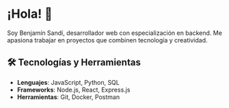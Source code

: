 # ¡Hola! 👋
Soy Benjamín Sandí, desarrollador web con especialización en backend. Me apasiona trabajar en proyectos que combinen tecnología y creatividad.

## 🛠️ Tecnologías y Herramientas
- **Lenguajes**: JavaScript, Python, SQL
- **Frameworks**: Node.js, React, Express.js
- **Herramientas**: Git, Docker, Postman
